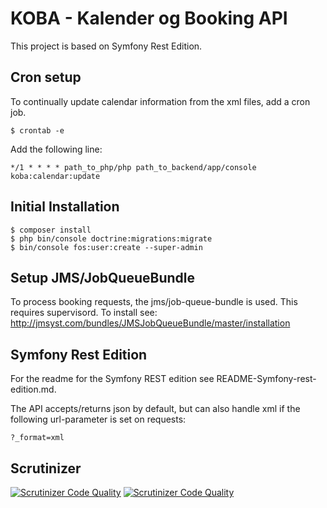 # KOBA - Kalender og Booking API
This project is based on Symfony Rest Edition.

## Cron setup
To continually update calendar information from the xml files, add a cron job.
```shell
$ crontab -e
```

Add the following line:
```shell
*/1 * * * * path_to_php/php path_to_backend/app/console koba:calendar:update
```

## Initial Installation
```shell
$ composer install
$ php bin/console doctrine:migrations:migrate
$ bin/console fos:user:create --super-admin
```

## Setup JMS/JobQueueBundle
To process booking requests, the jms/job-queue-bundle is used. This requires supervisord.
To install see: http://jmsyst.com/bundles/JMSJobQueueBundle/master/installation

## Symfony Rest Edition
For the readme for the Symfony REST edition see README-Symfony-rest-edition.md.

The API accepts/returns json by default, but can also handle xml if the following url-parameter is set on requests:
```shell
?_format=xml
```

## Scrutinizer
[![Scrutinizer Code Quality](https://scrutinizer-ci.com/g/KOBADK/backend/badges/quality-score.png?b=development)](https://scrutinizer-ci.com/g/KOBADK/backend/?branch=development)
[![Scrutinizer Code Quality](https://scrutinizer-ci.com/g/KOBADK/backend/badges/build.png?b=development)](https://scrutinizer-ci.com/g/KOBADK/backend/?branch=development)


